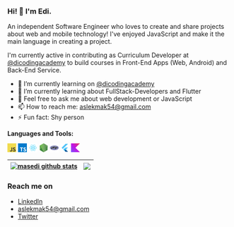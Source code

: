 ### Hi! 👋 I'm Edi.

An independent Software Engineer who loves to create and share projects about web and mobile technology! I've enjoyed JavaScript and make it the main language in creating a project.

I'm currently active in contributing as Curriculum Developer at <a href="https://github.com/dicodingacademy">@dicodingacademy</a> to build courses in Front-End Apps (Web, Android) and Back-End Service.

- 🔭 I’m currently learning on <a href="https://github.com/dicodingacademy">@dicodingacademy</a>
- 🌱 I’m currently learning about FullStack-Developers and Flutter
- 💬 Feel free to ask me about web development or JavaScript
- 📫 How to reach me: aslekmak54@gmail.com
- ⚡ Fun fact: Shy person
  
**Languages and Tools:**  

<code><img height="20" src="https://raw.githubusercontent.com/github/explore/80688e429a7d4ef2fca1e82350fe8e3517d3494d/topics/javascript/javascript.png"></code>
<code><img height="20" src="https://raw.githubusercontent.com/github/explore/80688e429a7d4ef2fca1e82350fe8e3517d3494d/topics/typescript/typescript.png"></code>
<code><img height="20" src="https://raw.githubusercontent.com/github/explore/80688e429a7d4ef2fca1e82350fe8e3517d3494d/topics/react/react.png"></code>
<code><img height="20" src="https://raw.githubusercontent.com/github/explore/80688e429a7d4ef2fca1e82350fe8e3517d3494d/topics/nodejs/nodejs.png"></code>
<code><img height="20" src="https://raw.githubusercontent.com/github/explore/80688e429a7d4ef2fca1e82350fe8e3517d3494d/topics/php/php.png"></code>
<code><img height="20" src="https://raw.githubusercontent.com/github/explore/80688e429a7d4ef2fca1e82350fe8e3517d3494d/topics/flutter/flutter.png"></code>
<code><img height="20" src="https://raw.githubusercontent.com/github/explore/80688e429a7d4ef2fca1e82350fe8e3517d3494d/topics/kotlin/kotlin.png"></code>    


| <a href="https://github.com/masedi54/github-readme-stats"><img align="center" src="https://github-readme-stats.vercel.app/api?username=masedi54&show_icons=true&include_all_commits=true&theme=buefy&hide_border=true" alt="masedi github stats" /></a> | <a href="https://github.com/masedi54/github-readme-stats"><img align="center" src="https://github-readme-stats.vercel.app/api/top-langs/?username=masedi54&layout=compact&theme=buefy&hide_border=true" /></a> |
| ------------- | ------------- |

### Reach me on
- <a href="https://www.linkedin.com/in/mas-edi-49474219b/">LinkedIn</a>
- aslekmak54@gmail.com
- <a href="https://twitter/sibukBangetSIH">Twitter</a>
